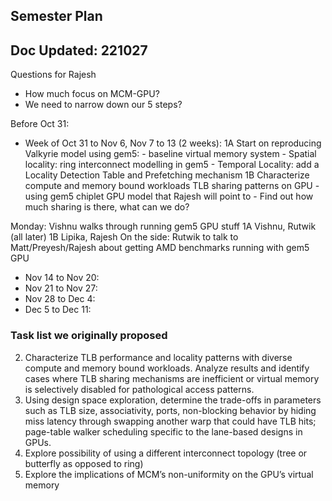 ## Semester Plan  
## Doc Updated: 221027

Questions for Rajesh
- How much focus on MCM-GPU? 
- We need to narrow down our 5 steps? 

Before Oct 31: 

* Week of Oct 31 to Nov 6, Nov 7 to 13 (2 weeks):
     1A Start on reproducing Valkyrie model using gem5:
         - baseline virtual memory system
         - Spatial locality: ring interconnect modelling in gem5
         - Temporal Locality: add a Locality Detection Table and Prefetching mechanism 
     1B Characterize compute and memory bound workloads TLB sharing patterns on GPU 
         - using gem5 chiplet GPU model that Rajesh will point to
         - Find out how much sharing is there, what can we do? 

Monday: Vishnu walks through running gem5 GPU stuff
1A Vishnu, Rutwik (all later)
1B Lipika, Rajesh
On the side: Rutwik to talk to Matt/Preyesh/Rajesh about getting AMD benchmarks running with gem5 GPU

* Nov 14 to Nov 20: 
* Nov 21 to Nov 27:
* Nov 28 to Dec 4:
* Dec 5 to Dec 11:

        
### Task list we originally proposed
2. Characterize TLB performance and locality patterns with diverse compute and
memory bound workloads. Analyze results and identify cases where TLB sharing
mechanisms are inefficient or virtual memory is selectively disabled for pathological
access patterns.
3. Using design space exploration, determine the trade-offs in parameters such as TLB
size, associativity, ports, non-blocking behavior by hiding miss latency through
swapping another warp that could have TLB hits; page-table walker scheduling
specific to the lane-based designs in GPUs.
4. Explore possibility of using a different interconnect topology (tree or butterfly as
opposed to ring)
5. Explore the implications of MCM’s non-uniformity on the GPU’s virtual memory
